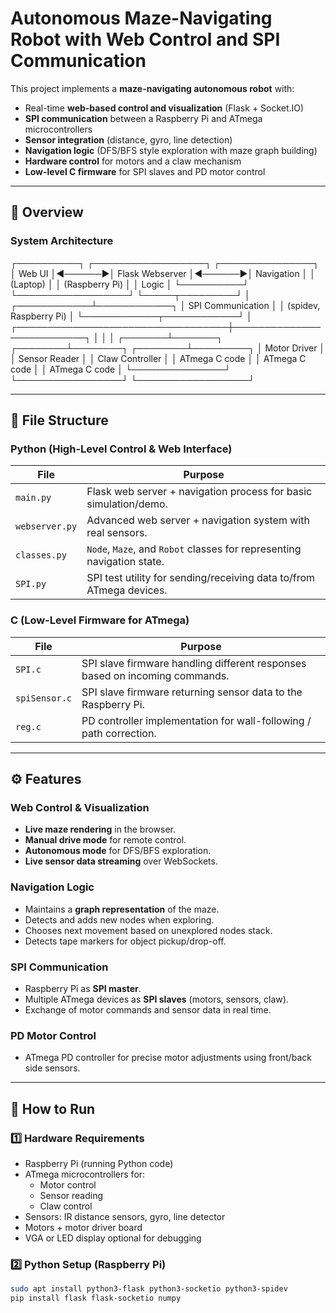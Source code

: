 # Autonomous Maze-Navigating Robot with Web Control and SPI Communication

This project implements a **maze-navigating autonomous robot** with:
- Real-time **web-based control and visualization** (Flask + Socket.IO)
- **SPI communication** between a Raspberry Pi and ATmega microcontrollers
- **Sensor integration** (distance, gyro, line detection)
- **Navigation logic** (DFS/BFS style exploration with maze graph building)
- **Hardware control** for motors and a claw mechanism
- **Low-level C firmware** for SPI slaves and PD motor control

---

## 📜 Overview

### System Architecture
┌──────────┐ ┌──────────────────┐ ┌───────────────┐
│ Web UI │◄──────►│ Flask Webserver │◄──────►│ Navigation │
│ (Laptop) │ │ (Raspberry Pi) │ │ Logic │
└──────────┘ └──────────────────┘ └─────┬─────────┘
│
┌────────────┴────────────┐
│ SPI Communication │
│ (spidev, Raspberry Pi) │
└────────────┬────────────┘
│
┌──────────────────────────────────┼──────────────────────────┐
│ │ │
┌───────┴───────┐ ┌────────┴────────┐ ┌────────┴─────────┐
│ Motor Driver │ │ Sensor Reader │ │ Claw Controller │
│ ATmega C code │ │ ATmega C code │ │ ATmega C code │
└───────────────┘ └─────────────────┘ └──────────────────┘

---

## 📂 File Structure

### Python (High-Level Control & Web Interface)
| File | Purpose |
|------|---------|
| `main.py` | Flask web server + navigation process for basic simulation/demo. |
| `webserver.py` | Advanced web server + navigation system with real sensors. |
| `classes.py` | `Node`, `Maze`, and `Robot` classes for representing navigation state. |
| `SPI.py` | SPI test utility for sending/receiving data to/from ATmega devices. |

### C (Low-Level Firmware for ATmega)
| File | Purpose |
|------|---------|
| `SPI.c` | SPI slave firmware handling different responses based on incoming commands. |
| `spiSensor.c` | SPI slave firmware returning sensor data to the Raspberry Pi. |
| `reg.c` | PD controller implementation for wall-following / path correction. |

---

## ⚙️ Features

### Web Control & Visualization
- **Live maze rendering** in the browser.
- **Manual drive mode** for remote control.
- **Autonomous mode** for DFS/BFS exploration.
- **Live sensor data streaming** over WebSockets.

### Navigation Logic
- Maintains a **graph representation** of the maze.
- Detects and adds new nodes when exploring.
- Chooses next movement based on unexplored nodes stack.
- Detects tape markers for object pickup/drop-off.

### SPI Communication
- Raspberry Pi as **SPI master**.
- Multiple ATmega devices as **SPI slaves** (motors, sensors, claw).
- Exchange of motor commands and sensor data in real time.

### PD Motor Control
- ATmega PD controller for precise motor adjustments using front/back side sensors.

---

## 🚀 How to Run

### 1️⃣ Hardware Requirements
- Raspberry Pi (running Python code)
- ATmega microcontrollers for:
  - Motor control
  - Sensor reading
  - Claw control
- Sensors: IR distance sensors, gyro, line detector
- Motors + motor driver board
- VGA or LED display optional for debugging

### 2️⃣ Python Setup (Raspberry Pi)
```bash
sudo apt install python3-flask python3-socketio python3-spidev
pip install flask flask-socketio numpy
